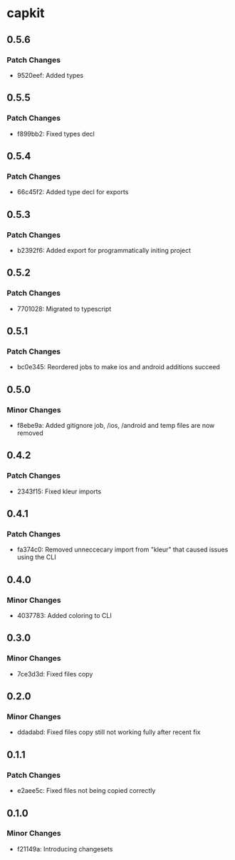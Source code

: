 # capkit

## 0.5.6

### Patch Changes

- 9520eef: Added types

## 0.5.5

### Patch Changes

- f899bb2: Fixed types decl

## 0.5.4

### Patch Changes

- 66c45f2: Added type decl for exports

## 0.5.3

### Patch Changes

- b2392f6: Added export for programmatically initing project

## 0.5.2

### Patch Changes

- 7701028: Migrated to typescript

## 0.5.1

### Patch Changes

- bc0e345: Reordered jobs to make ios and android additions succeed

## 0.5.0

### Minor Changes

- f8ebe9a: Added gitignore job, /ios, /android and temp files are now removed

## 0.4.2

### Patch Changes

- 2343f15: Fixed kleur imports

## 0.4.1

### Patch Changes

- fa374c0: Removed unneccecary import from "kleur" that caused issues using the CLI

## 0.4.0

### Minor Changes

- 4037783: Added coloring to CLI

## 0.3.0

### Minor Changes

- 7ce3d3d: Fixed files copy

## 0.2.0

### Minor Changes

- ddadabd: Fixed files copy still not working fully after recent fix

## 0.1.1

### Patch Changes

- e2aee5c: Fixed files not being copied correctly

## 0.1.0

### Minor Changes

- f21149a: Introducing changesets

